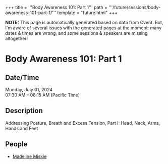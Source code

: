+++
title = '''Body Awareness 101: Part 1'''
path = '''/future/sessions/body-awareness-101-part-1/'''
template = "future.html"
+++

<p class="todo">
<strong>NOTE:</strong> This page is automatically generated based on data from Cvent.
But, I'm aware of several issues with the generated pages at the moment:
many dates & times are wrong, and some sessions & speakers are missing altogether!
</p>

<h1>Body Awareness 101: Part 1</h1>
<h2>Date/Time</h2>
<p>Monday, July 01, 2024<br>
07:30 AM – 08:15 AM (Pacific Time)</p>
<h2>Description</h2>
Addressing Posture, Breath and Excess Tension, Part I: Head, Neck, Arms, Hands and Feet
<h2>People</h2>
<ul><li><a href="/future/speakers/madeline-miskie/">Madeline Miskie</a></li></ul>

